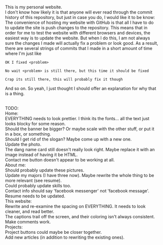 This is my personal website.<br/>
I don't know how likely it is that anyone will ever read through the commit history of this 
repository, but just in case you do, I would like it to be know:<br/>
The convenience of hosting my website with GitHub is that all I have to do to update the site is 
push changes to the repository. This means that in order for me to test the website with 
different browsers and devices, the easiest way is to update the website. But when I do this, I 
am not always sure the changes I made will actually fix a problem or look good. As a result, 
there are several strings of commits that I made in a short amount of time where I'm just 
like<br/>
```
OK I fixed <problem>
```
```
No wait <problem> is still there, but this time it should be fixed
```
```
Crap its still there, this will probably fix it though
```
And so on. So yeah, I just thought I should offer an explanation for why that is a thing.<br/><br/>

TODO:<br/>
Home:<br/>
EVERYTHING needs to look prettier. I think its the fonts... all the text just looks blocky for some reason.<br/>
Should the banner be bigger? Or maybe scale with the other stuff, or put it in a box, or something.<br/>
Should I get rid of the slogan? Maybe come up with a new one.<br/>
Update the photo.<br/>
The dang name card still doesn't really look right. Maybe replace it with an image instead of having it be HTML.<br/>
Contact me button doesn't appear to be working at all.<br/>
About me:<br/>
Should probably update these pictures.<br/>
Update my majors (I have three now). Maybe rewrite the whole thing to be more relevant (see resume).<br/>
Could probably update skills too.<br/>
Contact info should say 'facebook messenger' not 'facebook message'.<br/>
Resume needs to be updated.<br/>
This website:<br/>
Rewrite and re-examine the spacing on EVERYTHING. It needs to look cleaner, and read better.<br/>
The captions trail off the screen, and their coloring isn't always consistent.<br/>
Make comments work.<br/>
Projects:<br/>
Project buttons could maybe be closer together.<br/>
Add new articles (in addition to rewriting the existing ones).<br/>